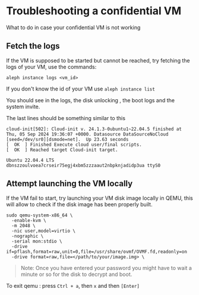 # Troubleshooting a confidential VM 

What to do in case your confidential VM is not working

## Fetch the logs
If the VM is supposed to be started but cannot be reached, try fetching the logs of your VM, use the commands:

```shell
aleph instance logs <vm_id>
```

If you don't know the id of your VM use `aleph instance list`

You should see in the logs, the disk unlocking , the boot logs and the system invite.

The last lines  should be something similar to this
```
cloud-init[502]: Cloud-init v. 24.1.3-0ubuntu1~22.04.5 finished at Thu, 05 Sep 2024 19:36:07 +0000. Datasource DataSourceNoCloud [seed=/dev/sr0][dsmode=net].  Up 23.63 seconds
[  OK  ] Finished Execute cloud user/final scripts.
[  OK  ] Reached target Cloud-init target.

Ubuntu 22.04.4 LTS dbnszzoulvoea7crseir75egj4xbm5zzzaaut2nbpknjadidp3ua ttyS0
```

## Attempt launching the VM locally

If the VM fail to start, try launching your VM disk image locally in QEMU, this will allow to check if the disk image has been
properly built.

```shell
sudo qemu-system-x86_64 \
  -enable-kvm \
  -m 2048 \
  -nic user,model=virtio \
  -nographic \
  -serial mon:stdio \
  -drive if=pflash,format=raw,unit=0,file=/usr/share/ovmf/OVMF.fd,readonly=on
  -drive format=raw,file=</path/to/your/image.img> \
```

> Note: Once you have entered your password you might have to wait a minute or so for the disk to decrypt and boot.

To exit qemu : press `Ctrl + a`, then `x` and then `[Enter]`

